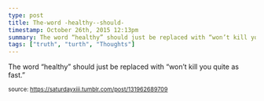 ```yaml
---
type: post
title: The-word -healthy--should-
timestamp: October 26th, 2015 12:13pm
summary: The word “healthy” should just be replaced with “won’t kill you quite as fast”
tags: ["truth", "turth", "Thoughts"]
---
```


                    
The word “healthy” should just be replaced with “won’t kill you quite as fast.”

                
                
                
                
                
                
                                
<small>source: https://saturdayxiii.tumblr.com/post/131962689709</small>